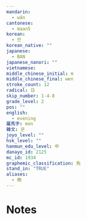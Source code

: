 ```yaml
---
mandarin:
  - wǎn
cantonese:
  - maan5
korean:
  - 만
korean_native: ""
japanese:
  - BAN
japanese_nanori: ""
vietnamese:
middle_chinese_initial: m
middle_chinese_final: ʉɐn
stroke_count: 12
radical: 日
skip_number: 1-4-8
grade_level: 2
pos: ""
english:
  - evening
羅馬字: mon
韓文: 몬
joyo_level: ""
hsk_level: ""
hanmun_edu_level: 中
danayo_id: 2125
mc_id: 1934
graphemic_classification: 免
stand_in: "TRUE"
aliases:
  - 晚
---
```


# Notes
